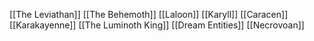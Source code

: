 [[The Leviathan]]
[[The Behemoth]]
[[Laloon]]
[[Karyll]]
[[Caracen]]
[[Karakayenne]]
[[The Luminoth King]]
[[Dream Entities]]
[[Necrovoan]]